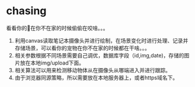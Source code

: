 # chasing
看看你的🐶在你不在家的时候偷偷在咬啥。。。

1. 利用canvas读取笔记本摄像头并进行绘制，在场景变化时进行处理、记录并存储场景，可以看你的宠物在你不在家的时候都在干啥。。。 
2. 相关参数根据不同场景需要自己调优，数据库字段（id,img,date)，存储的图片放在本地img/upload下面。
3. 相关算法可以用来检测移动物体从在摄像头从哪端进入并进行跟踪。
4. 由于浏览器同源策略，所以需要放在本地服务器上，或者https域名下。
